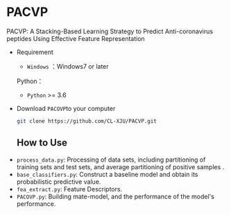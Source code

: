 # PACVP
PACVP: A Stacking-Based Learning Strategy to Predict Anti-coronavirus peptides Using Effective Feature Representation
- Requirement

  - `Windows` ：Windows7 or later
  
  Python：
  
  - `Python` >= 3.6
  
- Download `PACOVP`to your computer

  ```bash
  git clone https://github.com/CL-XJU/PACVP.git
  ```
  ## How to Use
  
* `process_data.py`: Processing of data sets, including partitioning of training sets and test sets, and average partitioning of positive samples  .  
* `base_classifiers.py`: Construct a baseline model and obtain its probabilistic predictive value.
* `fea_extract.py`: Feature Descriptors.
* `PACOVP.py`: Building mate-model, and the performance of the model's performance. 
